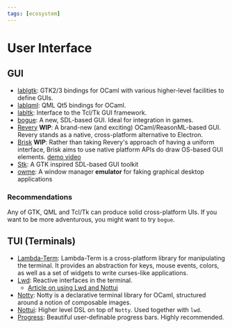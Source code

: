 ```yaml
---
tags: [ecosystem]
---
```


# User Interface

## GUI

* [lablgtk](https://github.com/garrigue/lablgtk):
GTK2/3 bindings for OCaml with various higher-level facilities to define GUIs.
* [lablqml](https://github.com/Kakadu/lablqml):
QML Qt5 bindings for OCaml.
* [labltk](https://github.com/garrigue/labltk):
Interface to the Tcl/Tk GUI framework.
* [bogue](https://github.com/sanette/bogue):
A new, SDL-based GUI. Ideal for integration in games.
* [Revery](https://github.com/revery-ui/revery) **WIP**:
A brand-new (and exciting) OCaml/ReasonML-based GUI.
Revery stands as a native, cross-platform alternative to Electron.
* [Brisk](https://github.com/briskml/brisk) **WIP**:
Rather than taking Revery's approach of having a uniform interface,
Brisk aims to use native platform APIs do draw OS-based GUI elements.
[demo video](https://youtu.be/isFLxnDooL8)
* [Stk](https://zoggy.frama.io/ocaml-stk/): A GTK inspired SDL-based GUI toolkit
* [owme](https://github.com/CharlesAverill/owme): A window manager **emulator** for faking graphical desktop applications

### Recommendations
Any of GTK, QML and Tcl/Tk can produce solid cross-platform UIs.
If you want to be more adventurous, you might want to try `bogue`.

## TUI (Terminals)
* [Lambda-Term](https://github.com/ocaml-community/lambda-term):
Lambda-Term is a cross-platform library for manipulating the terminal.
It provides an abstraction for keys, mouse events, colors, as well as a set of widgets to write curses-like applications.
* [Lwd](https://github.com/let-def/lwd):
Reactive interfaces in the terminal.
  * [Article on using Lwd and Nottui](https://tarides.com/blog/2020-09-24-building-portable-user-interfaces-with-nottui-and-lwd)
* [Notty](https://github.com/pqwy/notty):
Notty is a declarative terminal library for OCaml, structured around a notion of composable images.
* [Nottui](https://github.com/let-def/lwd/tree/master/lib/nottui):
Higher level DSL on top of `Notty`. Used together with `lwd`.
* [Progress](https://github.com/CraigFe/progress/):
Beautiful user-definable progress bars. Highly recommended.
